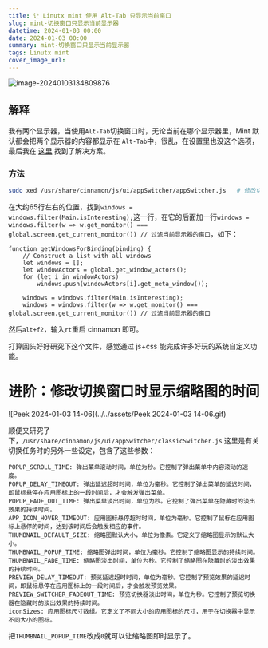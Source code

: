```yaml
---
title: 让 Linutx mint 使用 Alt-Tab 只显示当前窗口
slug: mint-切换窗口只显示当前显示器
datetime: 2024-01-03 00:00
date: 2024-01-03 00:00
summary: mint-切换窗口只显示当前显示器
tags: Linutx mint
cover_image_url: 
---
```

![image-20240103134809876](../../assets/image-20240103134809876.png)

## 解释

我有两个显示器，当使用`Alt-Tab`切换窗口时，无论当前在哪个显示器里，Mint 默认都会把两个显示器的内容都显示在 `Alt-Tab`中，很乱，在设置里也没这个选项，最后我在 [这里](https://github.com/linuxmint/cinnamon/issues/4330) 找到了解决方案。



### 方法

```bash
sudo xed /usr/share/cinnamon/js/ui/appSwitcher/appSwitcher.js	# 修改切换窗口文件
```

在大约65行左右的位置，找到`windows = windows.filter(Main.isInteresting);`这一行，在它的后面加一行`windows = windows.filter(w => w.get_monitor() === global.screen.get_current_monitor()) // 过滤当前显示器的窗口`，如下：

```
function getWindowsForBinding(binding) {
    // Construct a list with all windows
    let windows = [];
    let windowActors = global.get_window_actors();
    for (let i in windowActors)
        windows.push(windowActors[i].get_meta_window());

    windows = windows.filter(Main.isInteresting);
    windows = windows.filter(w => w.get_monitor() === global.screen.get_current_monitor()) // 过滤当前显示器的窗口
```

然后`alt+f2`，输入`rt`重启 cinnamon 即可。

打算回头好好研究下这个文件，感觉通过 js+css 能完成许多好玩的系统自定义功能。



# 进阶：修改切换窗口时显示缩略图的时间

![Peek 2024-01-03 14-06](../../assets/Peek 2024-01-03 14-06.gif)

顺便又研究了下，`/usr/share/cinnamon/js/ui/appSwitcher/classicSwitcher.js` 这里是有关切换任务时的另外一些设定，包含了这些参数：

```
POPUP_SCROLL_TIME: 弹出菜单滚动时间，单位为秒。它控制了弹出菜单中内容滚动的速度。
POPUP_DELAY_TIMEOUT: 弹出延迟超时时间，单位为毫秒。它控制了弹出菜单的延迟时间，即鼠标悬停在应用图标上的一段时间后，才会触发弹出菜单。
POPUP_FADE_OUT_TIME: 弹出菜单淡出时间，单位为秒。它控制了弹出菜单在隐藏时的淡出效果的持续时间。
APP_ICON_HOVER_TIMEOUT: 应用图标悬停超时时间，单位为毫秒。它控制了鼠标在应用图标上悬停的时间，达到该时间后会触发相应的事件。
THUMBNAIL_DEFAULT_SIZE: 缩略图默认大小，单位为像素。它定义了缩略图显示的默认大小。
THUMBNAIL_POPUP_TIME: 缩略图弹出时间，单位为毫秒。它控制了缩略图显示的持续时间。
THUMBNAIL_FADE_TIME: 缩略图淡出时间，单位为秒。它控制了缩略图在隐藏时的淡出效果的持续时间。
PREVIEW_DELAY_TIMEOUT: 预览延迟超时时间，单位为毫秒。它控制了预览效果的延迟时间，即鼠标悬停在应用图标上的一段时间后，才会触发预览效果。
PREVIEW_SWITCHER_FADEOUT_TIME: 预览切换器淡出时间，单位为秒。它控制了预览切换器在隐藏时的淡出效果的持续时间。
iconSizes: 应用图标尺寸数组。它定义了不同大小的应用图标的尺寸，用于在切换器中显示不同大小的图标。
```

把`THUMBNAIL_POPUP_TIME`改成`0`就可以让缩略图即时显示了。